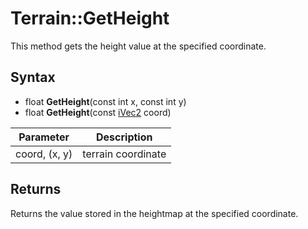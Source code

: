 # Terrain::GetHeight

This method gets the height value at the specified coordinate.

## Syntax

- float **GetHeight**(const int x, const int y)
- float **GetHeight**(const [iVec2](iVec2.md) coord)

| Parameter | Description |
|---|---|
| coord, (x, y) | terrain coordinate |

## Returns

Returns the value stored in the heightmap at the specified coordinate.
